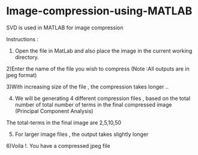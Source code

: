 # Image-compression-using-MATLAB
SVD is used in MATLAB for image compression



Instructions :

1) Open the file in MatLab and also place the image in the current working directory.

2)Enter the name of the file you wish to compress (Note :All outputs are in jpeg format)

3)With increasing size of the file , the compression takes longer ..

4) We will be generating 4 different compression files , based on the total number of total
   number of terms in the final compressed image (Principal Component Analysis)
   
  The total-terms in the final image are 2,5,10,50
  

5) For larger image files , the output takes slightly longer 

6)Voila !. You have a compressed jpeg file


